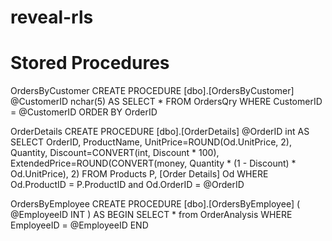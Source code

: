 # reveal-rls


# Stored Procedures 
OrdersByCustomer
CREATE PROCEDURE [dbo].[OrdersByCustomer] @CustomerID nchar(5)
AS
SELECT *
FROM OrdersQry
WHERE CustomerID = @CustomerID
ORDER BY OrderID


OrderDetails
CREATE PROCEDURE [dbo].[OrderDetails] @OrderID int
AS
SELECT OrderID, ProductName,
    UnitPrice=ROUND(Od.UnitPrice, 2),
    Quantity,
    Discount=CONVERT(int, Discount * 100), 
    ExtendedPrice=ROUND(CONVERT(money, Quantity * (1 - Discount) * Od.UnitPrice), 2)
FROM Products P, [Order Details] Od
WHERE Od.ProductID = P.ProductID and Od.OrderID = @OrderID


OrdersByEmployee
CREATE PROCEDURE [dbo].[OrdersByEmployee]
(
    @EmployeeID INT
)
AS
BEGIN
    SELECT * from OrderAnalysis WHERE EmployeeID = @EmployeeID
END
